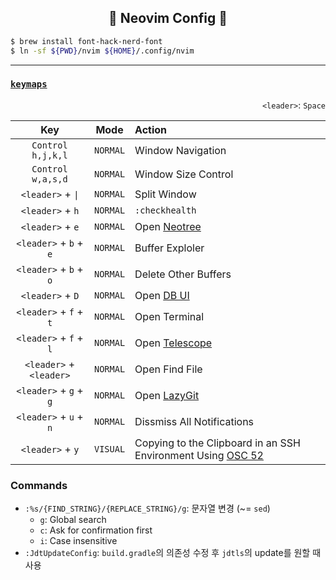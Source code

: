 <div align="center">
    <h2>
        🌝 Neovim Config 🌝
    </h2>
</div>

<!--markdownlint-disable-->

```sh
$ brew install font-hack-nerd-font
$ ln -sf ${PWD}/nvim ${HOME}/.config/nvim
```

<!--markdownlint-enable-->

---

### [`keymaps`](lua/config/keymaps.lua)

<div align="right"><code>&lt;leader&gt;</code>: <code>Space</code></div>

<div align="center">

|                            Key                            |   Mode   | Action                                                                                                    |
| :-------------------------------------------------------: | :------: | :-------------------------------------------------------------------------------------------------------- |
|                     `Control h,j,k,l`                     | `NORMAL` | Window Navigation                                                                                         |
|                     `Control w,a,s,d`                     | `NORMAL` | Window Size Control                                                                                       |
|       <code>&lt;leader&gt;</code> + <code>\|</code>       | `NORMAL` | Split Window                                                                                              |
|             <code>&lt;leader&gt;</code> + `h`             | `NORMAL` | `:checkhealth`                                                                                            |
|             <code>&lt;leader&gt;</code> + `e`             | `NORMAL` | Open [Neotree](https://github.com/nvim-neo-tree/neo-tree.nvim)                                            |
|          <code>&lt;leader&gt;</code> + `b` + `e`          | `NORMAL` | Buffer Exploler                                                                                           |
|          <code>&lt;leader&gt;</code> + `b` + `o`          | `NORMAL` | Delete Other Buffers                                                                                      |
|             <code>&lt;leader&gt;</code> + `D`             | `NORMAL` | Open [DB UI](https://github.com/kristijanhusak/vim-dadbod-ui)                                             |
|          <code>&lt;leader&gt;</code> + `f` + `t`          | `NORMAL` | Open Terminal                                                                                             |
|          <code>&lt;leader&gt;</code> + `f` + `l`          | `NORMAL` | Open [Telescope](https://github.com/nvim-telescope/telescope.nvim)                                        |
| <code>&lt;leader&gt;</code> + <code>&lt;leader&gt;</code> | `NORMAL` | Open Find File                                                                                            |
|          <code>&lt;leader&gt;</code> + `g` + `g`          | `NORMAL` | Open [LazyGit](https://github.com/jesseduffield/lazygit)                                                  |
|          <code>&lt;leader&gt;</code> + `u` + `n`          | `NORMAL` | Dissmiss All Notifications                                                                                |
|             <code>&lt;leader&gt;</code> + `y`             | `VISUAL` | Copying to the Clipboard in an SSH Environment Using [OSC 52](https://sw.kovidgoyal.net/kitty/clipboard/) |

</div>

### Commands

- `:%s/{FIND_STRING}/{REPLACE_STRING}/g`: 문자열 변경 (~= `sed`)
  - `g`: Global search
  - `c`: Ask for confirmation first
  - `i`: Case insensitive
- `:JdtUpdateConfig`: `build.gradle`의 의존성 수정 후 `jdtls`의 update를 원할 때 사용
